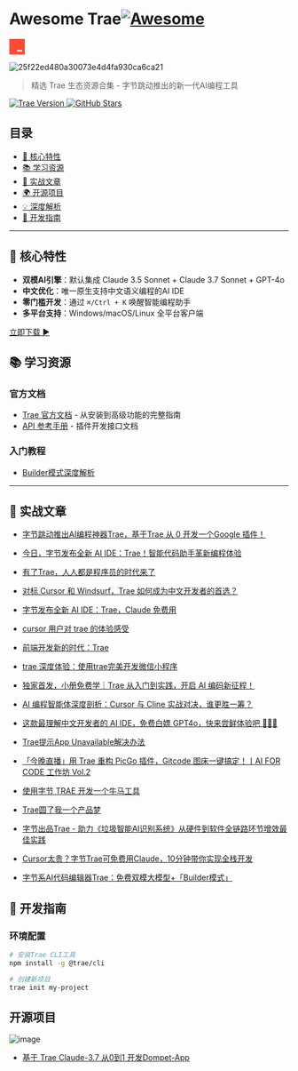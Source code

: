 # Awesome Trae[![Awesome](https://cdn.rawgit.com/sindresorhus/awesome/d7305f38d29fed78fa85652e3a63e154dd8e8829/media/badge.svg)](https://github.com/sindresorhus/awesome)


<svg xmlns="http://www.w3.org/2000/svg" width="28" height="28" viewBox="0 0 28 28" fill="none"><path d="M27.4343 0H0.565657C0.253253 0 0 0.253253 0 0.565657V27.4343C0 27.7467 0.253253 28 0.565657 28H27.4343C27.7467 28 28 27.7467 28 27.4343V0.565657C28 0.253253 27.7467 0 27.4343 0Z" fill="#FF4A36"></path><path d="M22.9121 19.8093H13.8616V22.9091H22.9121V19.8093Z" fill="white"></path></svg>

![25f22ed480a30073e4d4fa930ca6ca21](https://github.com/user-attachments/assets/e19ccf92-085c-475d-b30d-bb7a154a95d2)


> 精选 Trae 生态资源合集 - 字节跳动推出的新一代AI编程工具

<a href="https://www.trae.ai">
  <img src="https://p0-xtjj-private.juejin.cn/tos-cn-i-73owjymdk6/019fc5628d744974a1417bea6501d06c~tplv-73owjymdk6-jj-mark-v1:0:0:0:0:5o6Y6YeR5oqA5pyv56S-5Yy6IEAg56iL5bqP5ZGY5rW35Yab:q75.awebp?policy=eyJ2bSI6MywidWlkIjoiMTIzOTkwNDg0ODcxMzU5MiJ9&#x26;rk3s=e9ecf3d6&#x26;x-orig-authkey=f32326d3454f2ac7e96d3d06cdbb035152127018&#x26;x-orig-expires=1740806549&#x26;x-orig-sign=x2p1Y0REIT4Zb8uNu9j2vutYYK8%3D" alt="Trae Version">
</a>
<a href="https://github.com/yourname/Awesome-Trae/stargazers">
  <img src="https://p0-xtjj-private.juejin.cn/tos-cn-i-73owjymdk6/36111122c087408693d127fd65d93423~tplv-73owjymdk6-jj-mark-v1:0:0:0:0:5o6Y6YeR5oqA5pyv56S-5Yy6IEAg56iL5bqP5ZGY5rW35Yab:q75.awebp?policy=eyJ2bSI6MywidWlkIjoiMTIzOTkwNDg0ODcxMzU5MiJ9&#x26;rk3s=e9ecf3d6&#x26;x-orig-authkey=f32326d3454f2ac7e96d3d06cdbb035152127018&#x26;x-orig-expires=1740806550&#x26;x-orig-sign=r8CuBybX66qrjPekLl%2BxsXC1uwU%3D" alt="GitHub Stars">
</a>

## 目录

*   [🌟 核心特性](#-核心特性)
*   [📚 学习资源](#-学习资源)
*   [🚀 实战文章](#-实战文章)
*   [🌍 开源项目](#-开源项目)
*   [💡 深度解析](#-深度解析)
*   [🔧 开发指南](#-开发指南)


***

## 🌟 核心特性

*   **双模AI引擎**：默认集成 Claude 3.5 Sonnet +  Claude 3.7 Sonnet + GPT-4o
*   **中文优化**：唯一原生支持中文语义编程的AI IDE
*   **零门槛开发**：通过 `⌘/Ctrl + K` 唤醒智能编程助手
*   **多平台支持**：Windows/macOS/Linux 全平台客户端

[立即下载 ▶]([https://www.trae.ai/download](https://www.trae.ai/?utm_source=juejin&utm_medium=juejin_trae&utm_campaign=github))

## 📚 学习资源

### 官方文档

*   [Trae 官方文档](https://docs.trae.ai) - 从安装到高级功能的完整指南
*   [API 参考手册](https://api.trae.ai) - 插件开发接口文档

### 入门教程

*   [Builder模式深度解析](https://juejin.cn/post/7467176180350779427)

***

## 🚀 实战文章

*   [字节跳动推出AI编程神器Trae，基于Trae 从 0 开发一个Google 插件！](https://juejin.cn/post/7462542925915848744)

*   [今日，字节发布全新 AI IDE：Trae！智能代码助手革新编程体验](https://juejin.cn/post/7461825527059611686)

*   [有了Trae，人人都是程序员的时代来了](https://juejin.cn/post/7463397212120973375)

*   [对标 Cursor 和 Windsurf，Trae 如何成为中文开发者的首选？](https://juejin.cn/post/7461631499374510116)

*   [字节发布全新 AI IDE：Trae，Claude 免费用](https://juejin.cn/post/7461968661012873250)

*   [cursor 用户对 trae 的体验感受](https://juejin.cn/post/7462031597585793061)

*   [前端开发新的时代：Trae](https://juejin.cn/post/7467771254067789833)

*   [trae 深度体验：使用trae完美开发微信小程序](https://juejin.cn/post/7462947628474171403)

*   [独家首发，小册免费学｜Trae 从入门到实践，开启 AI 编码新征程！](https://juejin.cn/post/7472044324965416998)

*   [AI 编程智能体深度剖析：Cursor 与 Cline 实战对决，谁更胜一筹？](https://juejin.cn/post/7465031850969858088)

*   [这款最理解中文开发者的 AI IDE，免费白嫖 GPT4o，快来尝鲜体验吧 🥰🥰🥰](https://juejin.cn/post/7461812768933822501)

*   [Trae提示App Unavailable解决办法](https://juejin.cn/post/7472043346605735947)

*   [「今晚直播」用 Trae 重构 PicGo 插件，Gitcode 图床一键搞定！丨AI FOR CODE 工作坊 Vol.2](https://juejin.cn/post/7475367490325266470)

*   [使用字节 TRAE 开发一个牛马工具](https://juejin.cn/post/7462031597585252389)

*   [Trae圆了我一个产品梦](https://juejin.cn/post/7463002074146979879)

*   [字节出品Trae - 助力《垃圾智能AI识别系统》从硬件到软件全链路环节增效最佳实践](https://juejin.cn/post/7466340201272016905)

*   [Cursor太贵？字节Trae可免费用Claude，10分钟带你实现全栈开发](https://juejin.cn/post/7462557725022666802)

*   [字节系AI代码编辑器Trae：免费双模大模型+「Builder模式」](https://juejin.cn/post/7467176180350779427)

## 🔧 开发指南

### 环境配置

```bash
# 安装Trae CLI工具
npm install -g @trae/cli

# 创建新项目
trae init my-project
```

## 开源项目

![image](https://github.com/user-attachments/assets/9d16c057-2181-4bd2-b5c0-ffbc8cbb001d)


*   [基于 Trae Claude-3.7 从0到1 开发Dompet-App](https://github.com/TickHaiJun/Dompet-App-React-Native)
